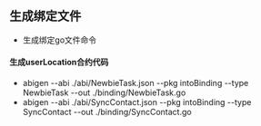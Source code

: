 ## 生成绑定文件

- 生成绑定go文件命令

#### 生成userLocation合约代码

- abigen --abi ./abi/NewbieTask.json --pkg intoBinding --type NewbieTask --out ./binding/NewbieTask.go
- abigen --abi ./abi/SyncContact.json --pkg intoBinding --type SyncContact --out ./binding/SyncContact.go

